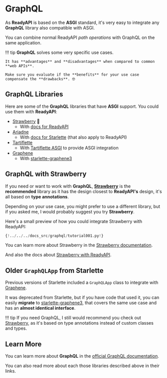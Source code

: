 # GraphQL

As **ReadyAPI** is based on the **ASGI** standard, it's very easy to integrate any **GraphQL** library also compatible with ASGI.

You can combine normal ReadyAPI _path operations_ with GraphQL on the same application.

!!! tip
**GraphQL** solves some very specific use cases.

    It has **advantages** and **disadvantages** when compared to common **web APIs**.

    Make sure you evaluate if the **benefits** for your use case compensate the **drawbacks**. 🤓

## GraphQL Libraries

Here are some of the **GraphQL** libraries that have **ASGI** support. You could use them with **ReadyAPI**:

- <a href="https://strawberry.rocks/" class="external-link" target="_blank">Strawberry</a> 🍓
  - With <a href="https://strawberry.rocks/docs/integrations/readyapi" class="external-link" target="_blank">docs for ReadyAPI</a>
- <a href="https://ariadnegraphql.org/" class="external-link" target="_blank">Ariadne</a>
  - With <a href="https://ariadnegraphql.org/docs/starlette-integration" class="external-link" target="_blank">docs for Starlette</a> (that also apply to ReadyAPI)
- <a href="https://tartiflette.io/" class="external-link" target="_blank">Tartiflette</a>
  - With <a href="https://tartiflette.github.io/tartiflette-asgi/" class="external-link" target="_blank">Tartiflette ASGI</a> to provide ASGI integration
- <a href="https://graphene-python.org/" class="external-link" target="_blank">Graphene</a>
  - With <a href="https://github.com/ciscorn/starlette-graphene3" class="external-link" target="_blank">starlette-graphene3</a>

## GraphQL with Strawberry

If you need or want to work with **GraphQL**, <a href="https://strawberry.rocks/" class="external-link" target="_blank">**Strawberry**</a> is the **recommended** library as it has the design closest to **ReadyAPI's** design, it's all based on **type annotations**.

Depending on your use case, you might prefer to use a different library, but if you asked me, I would probably suggest you try **Strawberry**.

Here's a small preview of how you could integrate Strawberry with ReadyAPI:

```Python hl_lines="3  22  25-26"
{!../../../docs_src/graphql/tutorial001.py!}
```

You can learn more about Strawberry in the <a href="https://strawberry.rocks/" class="external-link" target="_blank">Strawberry documentation</a>.

And also the docs about <a href="https://strawberry.rocks/docs/integrations/readyapi" class="external-link" target="_blank">Strawberry with ReadyAPI</a>.

## Older `GraphQLApp` from Starlette

Previous versions of Starlette included a `GraphQLApp` class to integrate with <a href="https://graphene-python.org/" class="external-link" target="_blank">Graphene</a>.

It was deprecated from Starlette, but if you have code that used it, you can easily **migrate** to <a href="https://github.com/ciscorn/starlette-graphene3" class="external-link" target="_blank">starlette-graphene3</a>, that covers the same use case and has an **almost identical interface**.

!!! tip
If you need GraphQL, I still would recommend you check out <a href="https://strawberry.rocks/" class="external-link" target="_blank">Strawberry</a>, as it's based on type annotations instead of custom classes and types.

## Learn More

You can learn more about **GraphQL** in the <a href="https://graphql.org/" class="external-link" target="_blank">official GraphQL documentation</a>.

You can also read more about each those libraries described above in their links.
